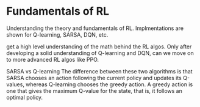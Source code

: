 # Fundamentals of RL

Understanding the theory and fundamentals of RL. Implmentations are shown for Q-learning, SARSA, DQN, etc.

get a high level understanding of the math behind the RL algos. Only after developing a solid understanding of Q-learning and DQN, can we move on to more advanced RL algos like PPO.

SARSA vs Q-learning
The difference between these two algorithms is that SARSA chooses an action following the current policy and updates its Q-values, whereas Q-learning chooses the greedy action. A greedy action is one that gives the maximum Q-value for the state, that is, it follows an optimal policy.